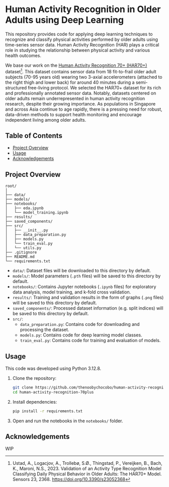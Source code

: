 # Human Activity Recognition in Older Adults using Deep Learning
This repository provides code for applying deep learning techniques to recognize and classify physical activities performed by older adults using time-series sensor data. Human Activity Recognition (HAR) plays a critical role in studying the relationship between physical activity and various health outcomes. 

We base our work on the [Human Activity Recognition 70+ (HAR70+)](https://archive.ics.uci.edu/dataset/780/har70) dataset[^1]. This dataset contains sensor data from 18 fit-to-frail older adult subjects (70-95 years old) wearing two 3-axial accelerometers (attached to the right thigh and lower back) for around 40 minutes during a semi-structured free-living protocol. We selected the HAR70+ dataset for its rich and professionally annotated sensor data. Notably, datasets centered on older adults remain underrepresented in human activity recognition research, despite their growing importance. As populations in Singapore and across Asia continue to age rapidly, there is a pressing need for robust, data-driven methods to support health monitoring and encourage independent living among older adults.

[^1]: Ustad, A., Logacjov, A., Trollebø, S.Ø., Thingstad, P., Vereijken, B., Bach, K., Maroni, N.S., 2023. Validation of an Activity Type Recognition Model Classifying Daily Physical Behavior in Older Adults: The HAR70+ Model. Sensors 23, 2368. https://doi.org/10.3390/s23052368

## Table of Contents
- [Project Overview](#project-overview)
- [Usage](#usage)
- [Acknowledgements](#acknowledgements)

## Project Overview
```
root/
│
├── data/
├── models/
├── notebooks/                   
│   ├── eda.ipynb
│   └── model_training.ipynb
├── results/
├── saved_components/
├── src/
│   ├── __init__.py
│   ├── data_preparation.py
│   ├── models.py
│   └── train_eval.py
│   └── utils.py
├── .gitignore
├── README.md
└── requirements.txt                   
```
- `data/`: Dataset files will be downloaded to this directory by default.
- `models/`: Model parameters (`.pth` files) will be saved to this directory by default.
- `notebooks/`: Contains Jupyter notebooks (`.ipynb` files) for exploratory data analysis, model training, and k-fold cross validation.
- `results/`: Training and validation results in the form of graphs (`.png` files) will be saved to this directory by default.
- `saved_components/`: Processed dataset information (e.g. split indices) will be saved to this directory by default.
- `src/`:
    - `data_preparation.py`: Contains code for downloading and processing the dataset.
    - `models.py`: Contains code for deep learning model classes.
    - `train_eval.py`: Contains code for training and evaluation of models.

## Usage
This code was developed using Python 3.12.8.

1. Clone the repository:
    ```bash
    git clone https://github.com/thenoobychocobo/human-activity-recognition-70plus.git
    cd human-activity-recognition-70plus
    ```
2. Install dependencies:
    ```bash
    pip install -r requirements.txt
    ```
3. Open and run the notebooks in the `notebooks/` folder.

## Acknowledgements
WIP
